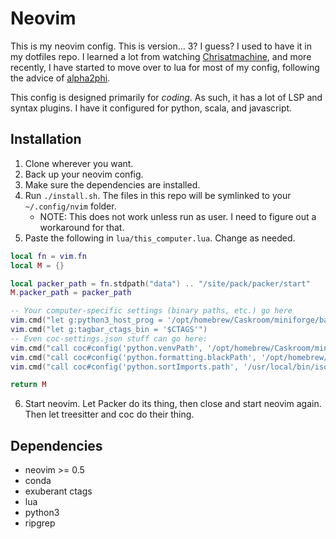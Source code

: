 # Neovim

This is my neovim config.  This is version... 3? I guess?  I used to have it in
my dotfiles repo.  I learned a lot from watching
[Chrisatmachine](https://www.youtube.com/channel/UCS97tchJDq17Qms3cux8wcA), and
more recently, I have started to move over to lua for most of my config,
following the advice of [alpha2phi](https://alpha2phi.medium.com/).

This config is designed primarily for _coding_.  As such, it has a lot of LSP
and syntax plugins.  I have it configured for python, scala, and javascript.

## Installation

1. Clone wherever you want.
2. Back up your neovim config.
3. Make sure the dependencies are installed.
4. Run `./install.sh`.  The files in this repo will be symlinked to your
   `~/.config/nvim` folder.
    * NOTE: This does not work unless run as user.  I need to figure out a workaround for that.
5. Paste the following in `lua/this_computer.lua`.  Change as needed.
```lua
local fn = vim.fn
local M = {}

local packer_path = fn.stdpath("data") .. "/site/pack/packer/start"
M.packer_path = packer_path

-- Your computer-specific settings (binary paths, etc.) go here
vim.cmd("let g:python3_host_prog = '/opt/homebrew/Caskroom/miniforge/base/envs/neovim/bin/python'")
vim.cmd("let g:tagbar_ctags_bin = '$CTAGS'")
-- Even coc-settings.json stuff can go here:
vim.cmd("call coc#config('python.venvPath', '/opt/homebrew/Caskroom/miniforge/base/envs')")
vim.cmd("call coc#config('python.formatting.blackPath', '/opt/homebrew/Caskroom/miniforge/base/envs/neovim/bin/black')")
vim.cmd("call coc#config('python.sortImports.path', '/usr/local/bin/isort')")

return M
```
6. Start neovim.  Let Packer do its thing, then close and start neovim again.  Then let treesitter
   and coc do their thing.

## Dependencies

* neovim >= 0.5
* conda
* exuberant ctags
* lua
* python3
* ripgrep
